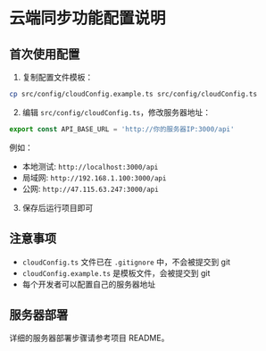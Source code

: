 # 云端同步功能配置说明

## 首次使用配置

1. 复制配置文件模板：
```bash
cp src/config/cloudConfig.example.ts src/config/cloudConfig.ts
```

2. 编辑 `src/config/cloudConfig.ts`，修改服务器地址：
```typescript
export const API_BASE_URL = 'http://你的服务器IP:3000/api'
```

例如：
- 本地测试: `http://localhost:3000/api`
- 局域网: `http://192.168.1.100:3000/api`
- 公网: `http://47.115.63.247:3000/api`

3. 保存后运行项目即可

## 注意事项

- `cloudConfig.ts` 文件已在 `.gitignore` 中，不会被提交到 git
- `cloudConfig.example.ts` 是模板文件，会被提交到 git
- 每个开发者可以配置自己的服务器地址

## 服务器部署

详细的服务器部署步骤请参考项目 README。

